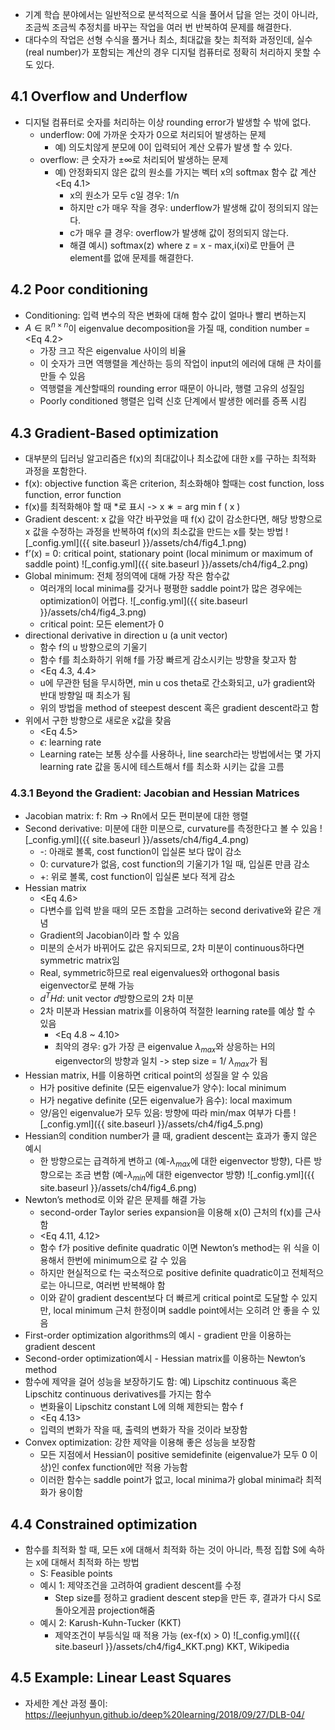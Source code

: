 - 기계 학습 분야에서는 일반적으로 분석적으로 식을 풀어서 답을 얻는 것이 아니라, 조금씩 조금씩 추정치를 바꾸는 작업을 여러 번 반복하여 문제를 해결한다.
- 대다수의 작업은 선형 수식을 풀거나 최소, 최대값을 찾는 최적화 과정인데, 실수(real number)가 포함되는 계산의 경우 디지털 컴퓨터로 정확히 처리하지 못할 수도 있다.

## 4.1 Overflow and Underflow
- 디지털 컴퓨터로 숫자를 처리하는 이상 rounding error가 발생할 수 밖에 없다.
  - underflow: 0에 가까운 숫자가 0으로 처리되어 발생하는 문제
    - 예) 의도치않게 분모에 0이 입력되어 계산 오류가 발생 할 수 있다.
  - overflow: 큰 숫자가 $\pm\infty$로 처리되어 발생하는 문제
    - 예) 안정화되지 않은 값의 원소를 가지는 벡터 x의 softmax 함수 값 계산 <Eq 4.1>
      - x의 원소가 모두 c일 경우: 1/n
      - 하지만 c가 매우 작을 경우: underflow가 발생해 값이 정의되지 않는다.
      - c가 매우 클 경우: overflow가 발생해 값이 정의되지 않는다.
      - 해결 예시) softmax(z) where z = x - max,i(xi)로 만들어 큰 element를 없애 문제를 해결한다.

## 4.2 Poor conditioning
- Conditioning: 입력 변수의 작은 변화에 대해 함수 값이 얼마나 빨리 변하는지
- $A \in \mathbb{R}^{n\times n}$이 eigenvalue decomposition을 가질 때, condition number = <Eq 4.2>
  - 가장 크고 작은 eigenvalue 사이의 비율
  - 이 숫자가 크면 역행렬을 계산하는 등의 작업이 input의 에러에 대해 큰 차이를 만들 수 있음
  - 역행렬을 계산할때의 rounding error 때문이 아니라, 행렬 고유의 성질임
  - Poorly conditioned 행렬은 입력 신호 단계에서 발생한 에러를 증폭 시킴

## 4.3 Gradient-Based optimization
- 대부분의 딥러닝 알고리즘은 f(x)의 최대값이나 최소값에 대한 x를 구하는 최적화 과정을 포함한다.
- f(x): objective function 혹은 criterion, 최소화해야 할때는 cost function, loss function, error function
- f(x)를 최적화해야 할 때 *로 표시 -> x ∗ = arg min f ( x )
- Gradient descent: x 값을 약간 바꾸었을 때 f(x) 값이 감소한다면, 해당 방향으로 x 값을 수정하는 과정을 반복하여 f(x)의 최소값을 만드는 x를 찾는 방법
![_config.yml]({{ site.baseurl }}/assets/ch4/fig4_1.png)
- f’(x) = 0: critical point, stationary point (local minimum or maximum of saddle point)
![_config.yml]({{ site.baseurl }}/assets/ch4/fig4_2.png)
- Global minimum: 전체 정의역에 대해 가장 작은 함수값
  - 여러개의 local minima를 갖거나 평평한 saddle point가 많은 경우에는 optimization이 어렵다.
![_config.yml]({{ site.baseurl }}/assets/ch4/fig4_3.png)
  - critical point: 모든 element가 0
- directional derivative in direction u (a unit vector)
  - 함수 f의 u  방향으로의 기울기
  - 함수 f를 최소화하기 위해 f를 가장 빠르게 감소시키는 방향을 찾고자 함
  - <Eq 4.3, 4.4>
  - u에 무관한 텀을 무시하면, min u cos theta로 간소화되고, u가 gradient와 반대 방향일 때 최소가 됨
  - 위의 방법을 method of steepest descent 혹은 gradient descent라고 함
- 위에서 구한 방향으로 새로운 x값을 찾음
  - <Eq 4.5>
  - $\epsilon$: learning rate
  - Learning rate는 보통 상수를 사용하나, line search라는 방법에서는 몇 가지 learning rate 값을 동시에 테스트해서 f를 최소화 시키는 값을 고름

### 4.3.1 Beyond the Gradient: Jacobian and Hessian Matrices
- Jacobian matrix: f: Rm -> Rn에서 모든 편미분에 대한 행렬
- Second derivative: 미분에 대한 미분으로, curvature를 측정한다고 볼 수 있음
![_config.yml]({{ site.baseurl }}/assets/ch4/fig4_4.png)
  - -: 아래로 볼록, cost function이 입실론 보다 많이 감소
  - 0: curvature가 없음, cost function의 기울기가 1일 때, 입실론 만큼 감소
  - +: 위로 볼록, cost function이 입실론 보다 적게 감소
- Hessian matrix
  - <Eq 4.6>
  - 다변수를 입력 받을 때의 모든 조합을 고려하는 second derivative와 같은 개념
  - Gradient의 Jacobian이라 할 수 있음
  - 미분의 순서가 바뀌어도 값은 유지되므로, 2차 미분이 continuous하다면 symmetric matrix임
  - Real, symmetric하므로 real eigenvalues와 orthogonal basis eigenvector로 분해 가능
  - $d^{T}Hd$: unit vector $d$방향으로의 2차 미분
  - 2차 미분과 Hessian matrix를 이용하여 적절한 learning rate를 예상 할 수 있음
    - <Eq 4.8 ~ 4.10>
    - 최악의 경우: g가 가장 큰 eigenvalue $\lambda_{max}$와 상응하는 H의 eigenvector의 방향과 일치 -> step size = 1/ $\lambda_{max}$가 됨
- Hessian matrix, H를 이용하면 critical point의 성질을 알 수 있음
  - H가 positive definite (모든 eigenvalue가 양수): local minimum
  - H가 negative definite (모든 eigenvalue가 음수): local maximum
  - 양/음인 eigenvalue가 모두 있음: 방향에 따라 min/max 여부가 다름
![_config.yml]({{ site.baseurl }}/assets/ch4/fig4_5.png)
- Hessian의 condition number가 클 때, gradient descent는 효과가 좋지 않은 예시
  - 한 방향으로는 급격하게 변하고 (예-$\lambda_{max}$에 대한 eigenvector 방향), 다른 방향으로는 조금 변함 (예-$\lambda_{min}$에 대한 eigenvector 방향)
![_config.yml]({{ site.baseurl }}/assets/ch4/fig4_6.png)
- Newton’s method로 이와 같은 문제를 해결 가능
  - second-order Taylor series expansion을 이용해 x(0) 근처의 f(x)를 근사함
  - <Eq 4.11, 4.12>
  - 함수 f가 positive deﬁnite quadratic 이면 Newton’s method는 위 식을 이용해서 한번에 minimum으로 갈 수 있음
  - 하지만 현실적으로 f는 국소적으로 positive deﬁnite quadratic이고 전체적으로는 아니므로, 여러번 반복해야 함
  - 이와 같이 gradient descent보다 더 빠르게 critical point로 도달할 수 있지만, local minimum 근처 한정이며 saddle point에서는 오히려 안 좋을 수 있음
- First-order optimization algorithms의 예시 - gradient 만을 이용하는 gradient descent
- Second-order optimization예시 - Hessian matrix를 이용하는 Newton’s method
- 함수에 제약을 걸어 성능을 보장하기도 함: 예) Lipschitz continuous 혹은 Lipschitz continuous derivatives를 가지는 함수
  - 변화율이 Lipschitz constant L에 의해 제한되는 함수 f
  - <Eq 4.13>
  - 입력의 변화가 작을 때, 출력의 변화가 작을 것이라 보장함
- Convex optimization: 강한 제약을 이용해 좋은 성능을 보장함
  - 모든 지점에서 Hessian이 positive semidefinite (eigenvalue가 모두 0 이상)인 confex function에만 적용 가능함
  - 이러한 함수는 saddle point가 없고, local minima가 global minima라 최적화가 용이함

## 4.4 Constrained optimization
- 함수를 최적화 할 때, 모든 x에 대해서 최적화 하는 것이 아니라, 특정 집합 S에 속하는 x에 대해서 최적화 하는 방법
  - S: Feasible points
  - 예시 1: 제약조건을 고려하여 gradient descent를 수정
    - Step size를 정하고 gradient descent step을 만든 후, 결과가 다시 S로 돌아오게끔 projection해줌  
  - 예시 2: Karush-Kuhn-Tucker (KKT)
    - 제약조건이 부등식일 때 적용 가능 (ex-f(x) > 0)
![_config.yml]({{ site.baseurl }}/assets/ch4/fig4_KKT.png)
KKT, Wikipedia

## 4.5 Example: Linear Least Squares
- 자세한 계산 과정 풀이: https://leejunhyun.github.io/deep%20learning/2018/09/27/DLB-04/
